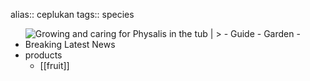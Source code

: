 alias:: ceplukan
tags:: species
- ![Growing and caring for Physalis in the tub | > - Guide - Garden - Breaking  Latest News](https://peach-geographical-bat-397.mypinata.cloud/ipfs/QmaNEW4EbFG6j3KJf8d7NnPpuVmcpyokDzq2yMg5DhZG22)
- products
	- [[fruit]]